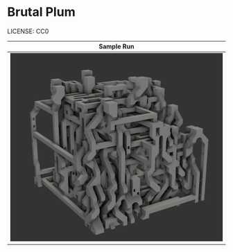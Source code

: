Brutal Plum
===

LICENSE: CC0

| Sample Run |
|---|
| ![screenshot](data/brutal-plum_screenshot.png) |
